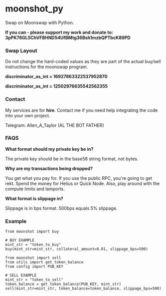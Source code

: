 # moonshot_py
Swap on Moonswap with Python. 

**If you can - please support my work and donate to: 3pPK76GL5ChVFBHND54UfBMtg36Bsh1mzbQPTbcK89PD**

### Swap Layout

Do not change the hard-coded values as they are part of the actual buy/sell instructions for the moonswap program. 

**discriminator_as_int = 16927863322537952870**

**discriminator_as_int = 12502976635542562355**

### Contact

My services are for **hire**. Contact me if you need help integrating the code into your own project. 

Telegram: Allen_A_Taylor (AL THE BOT FATHER)

### FAQS

**What format should my private key be in?** 

The private key should be in the base58 string format, not bytes. 

**Why are my transactions being dropped?** 

You get what you pay for. If you use the public RPC, you're going to get rekt. Spend the money for Helius or Quick Node. Also, play around with the compute limits and lamports.

**What format is slippage in?** 

Slippage is in bps format. 500bps equals 5% slippage. 

### Example

```
from moonshot import buy

# BUY EXAMPLE
mint_str = "token_to_buy"
buy(mint_str=mint_str, collateral_amount=0.01, slippage_bps=500)

```
```
from moonshot import sell
from utils import get_token_balance
from config import PUB_KEY

# SELL EXAMPLE
mint_str = "token_to_sell"
token_balance = get_token_balance(PUB_KEY, mint_str)
sell(mint_str=mint_str, token_balance=token_balance, slippage_bps=500)

```
